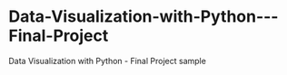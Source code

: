 # Data-Visualization-with-Python---Final-Project
Data Visualization with Python - Final Project sample

